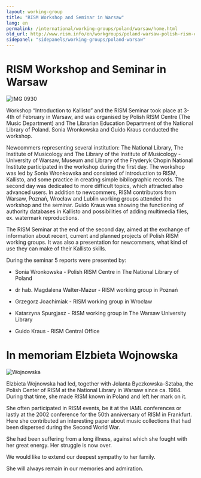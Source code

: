 ```yaml
---
layout: working-group
title: "RISM Workshop and Seminar in Warsaw"
lang: en
permalink: /international/working-groups/poland/warsaw/home.html
old_url: http://www.rism.info/en/workgroups/poland-warsaw-polish-rism-center-national-library-of-poland/home.html
sidepanel: "sidepanels/working-groups/poland-warsaw"
---
```


# RISM Workshop and Seminar in Warsaw

 ![](/fileadmin/_processed_/csm_IMG_0930_8b75876f82.jpg "IMG 0930")

Workshop “Introduction to Kallisto” and the RISM Seminar took place at 3-4th of February in Warsaw, and was organised by Polish RISM Centre (The Music Department) and The Librarian Education Department of the National Library of Poland. Sonia Wronkowska and Guido Kraus conducted the workshop.



Newcommers representing several institution: The National Library, The Institute of Musicology and The Library of the Institute of Musicology - University of Warsaw, Museum and Library of the Fryderyk Chopin National Institute participated in the workshop during the first day. The workshop was led by Sonia Wronkowska and consisted of introduction to RISM, Kallisto, and some practice in creating simple bibliographic records. The second day was dedicated to more difficult topics, which attracted also advanced users. In addition to newcommers, RISM contributors from Warsaw, Poznań, Wrocław and Lublin working groups attended the workshop and the seminar. Guido Kraus was showing the functioning of authority databases in Kallisto and possibilities of adding multimedia files, ex. watermark reproductions.



The RISM Seminar at the end of the second day, aimed at the exchange of information about recent, current and planned projects of Polish RISM working groups. It was also a presentation for newcommers, what kind of use they can make of their Kallisto skills.



During the seminar 5 reports were presented by:

- Sonia Wronkowska - Polish RISM Centre in The National Library of Poland

- dr hab. Magdalena Walter-Mazur - RISM working group in Poznań

- Grzegorz Joachimiak - RISM working group in Wrocław

- Katarzyna Spurgjasz - RISM working group in The Warsaw University Library

- Guido Kraus - RISM Central Office



# In memoriam Elzbieta Wojnowska

 ![](/fileadmin/_processed_/csm_Wojnowska_a745b05706.jpg "Wojnowska")

Elzbieta Wojnowska had led, together with Jolanta Byczkowska-Sztaba, the Polish Center of RISM at the National Library in Warsaw since ca. 1984. During that time, she made RISM known in Poland and left her mark on it.

She often participated in RISM events, be it at the IAML conferences or lastly at the 2002 conference for the 50th anniversary of RISM in Frankfurt. Here she contributed an interesting paper about music collections that had been dispersed during the Second World War.

She had been suffering from a long illness, against which she fought with her great energy. Her struggle is now over.

We would like to extend our deepest sympathy to her family.

She will always remain in our memories and admiration.